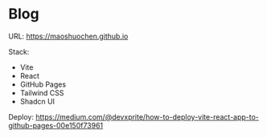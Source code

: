 # Blog

URL: https://maoshuochen.github.io

Stack:

-   Vite
-   React
-   GitHub Pages
-   Tailwind CSS
-   Shadcn UI

Deploy: https://medium.com/@devxprite/how-to-deploy-vite-react-app-to-github-pages-00e150f73961
